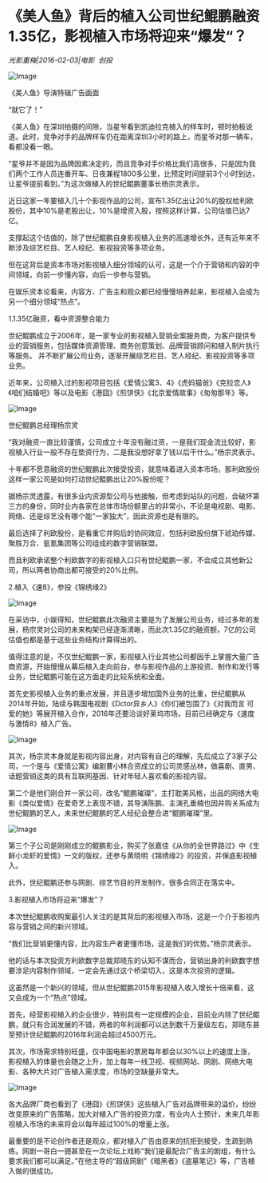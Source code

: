 # 《美人鱼》背后的植入公司世纪鲲鹏融资1.35亿，影视植入市场将迎来“爆发“？

*光影重梅|2016-02-03|电影 
                                                创投*

![Image](http://p2.pstatp.com/large/5e810000113e5db64ee4)

《美人鱼》导演特辑广告画面

“就它了！”

《美人鱼》在深圳拍摄的间隙，当星爷看到凯迪拉克植入的样车时，顿时拍板说道。此时，竞争对手的品牌样车仍在距离深圳3小时的路上，而星爷对那一辆车，看都没看一眼。

“星爷并不是因为品牌因素决定的，而且竞争对手价格比我们高很多，只是因为我们两个工作人员连番开车、日夜兼程1800多公里，比预定时间提前3个小时到达，让星爷提前看到。”为这次做植入的世纪鲲鹏董事长杨宗灵表示。

近日这家一年要植入几十个影视作品的公司，宣布1.35亿出让20%的股权给利欧股份，其中10%是老股出让，10%是增资入股，按照这样计算，公司估值已达7亿。

支撑起这个估值的，除了世纪鲲鹏自身影视植入业务的高速增长外，还有近年来不断涉及综艺栏目、艺人经纪、影视投资等多项业务。

但在这背后是资本市场对影视植入细分领域的认可，这是一个介于营销和内容的中间领域，向前一步懂内容，向后一步参与营销。

在娱乐资本论看来，内容方、广告主和观众都已经慢慢培养起来，影视植入会成为另一个细分领域“热点”。

1.1.35亿融资，看中资源整合能力

世纪鲲鹏成立于2006年，是一家专业的影视植入营销全案服务商，为客户提供专业的营销服务，包括媒体资源管理、商务创意策划、品牌营销顾问和植入制片执行等服务。 并不断扩展公司业务，逐渐开展综艺栏目、艺人经纪、影视投资等多项业务。

近年来，公司植入过的影视项目包括《爱情公寓3、4》《虎妈猫爸》《克拉恋人》《咱们结婚吧》等以及电影《港囧》《煎饼侠》《北京爱情故事》《匆匆那年》等。

![Image](http://p2.pstatp.com/large/5e7a00026662cb2cdbba)

世纪鲲鹏总经理杨宗灵

“我对融资一直比较谨慎，公司成立十年没有融过资，一是我们现金流比较好，影视植入行业一般不存在垫资行为，二是我没想好拿了钱以后干什么。”杨宗灵表示。

十年都不愿意融资的世纪鲲鹏此次接受投资，就意味着进入资本市场，那利欧股份这样一家公司是如何打动世纪鲲鹏出让20%股份呢？

据杨宗灵透露，有很多业内资源型公司与他接触，但考虑到站队的问题，会破坏第三方的身份，同时业内各家在总体市场份额里占的非常小，不论是电视剧、电影、网络、还是综艺没有哪个能“一家独大”，因此资源也是有限的。

最后选择了利欧股份，是看重它并购后的协同效应，包括利欧股份旗下琥珀传媒、聚胜万合、氩氪集团等公司组成的数字营销联盟。

而且利欧承诺整个利欧数字的影视植入口只有世纪鲲鹏一家，不会成立其他新公司，所以两者协商出都可接受的20%比例。

2.植入《速8》，参投《锦绣缘2》

![Image](http://p3.pstatp.com/large/5e7b000235637d03119a)

在采访中，小娱得知，世纪鲲鹏此次融资主要是为了发展公司业务，经过多年的发展，杨宗灵对公司的未来构架已经逐渐清晰，而此次1.35亿的融资额，7亿的公司估值也都是基于这些业务结构计算得出的。

值得注意的是，不仅世纪鲲鹏一家，影视植入行业其他公司都因手上掌握大量广告商资源，开始慢慢从幕后植入走向前台，参与影视作品的上游投资、制作和发行等业务，世纪鲲鹏可能在这方面走的比较系统和全面。

首先史影视植入业务的重点发展，并且逐步增加国外业务的比重，世纪鲲鹏从2014年开始，陆续与韩国电视剧《Dctor异乡人》《你们被包围了》《对我而言 可爱的她》等展开植入合作，2016年还要洽谈好莱坞市场，目前已经确定与《速度与激情8》植入广告。

![Image](http://p3.pstatp.com/large/5e7a00026661d0047b37)

其次，杨宗灵本身就是影视内容出身，对内容有自己的理解，先后成立了3家子公司，一个是与《爱情公寓》编剧曹小林合资成立的公司灵感丛林，做喜剧、直男、话题营销这类的具有互联网基因、针对年轻人喜欢看的影视内容。

第二个是他们刚合并一家公司，改名“鲲鹏璀璨”，主打耽美风格，出品的网络大电影《类似爱情》在爱奇艺上表现不错，其导演陈鹏、主演孔垂楠也因并购关系成为世纪鲲鹏的艺人，未来世纪鲲鹏的艺人经纪会整合进“鲲鹏璀璨”里。

![Image](http://p2.pstatp.com/large/5e7a000266633b96c6b0)

第三个子公司是刚刚成立的鲲鹏影业，购买了张嘉佳《从你的全世界路过》中《生鲜小龙虾的爱情》一文的版权，还参与黄晓明《锦绣缘2》的投资，并保底影视植入。

此外，世纪鲲鹏还参与网剧、综艺节目的开发制作，很多合同正在落实中。

3.影视植入市场将迎来“爆发”？

本次世纪鲲鹏收购案最引人关注的是其背后的影视植入市场，这是一个介于影视内容与营销之间的新兴领域。

“我们比营销更懂内容，比内容生产者更懂市场，这是我们的优势。”杨宗灵表示。

他的话与本次投资方利欧数字总裁郑晓东的认知不谋而合，营销出身的利欧数字想要涉足内容制作领域，一定会先通过这个桥梁切入，这是本次投资的逻辑。

这虽然是一个新兴的领域，但从世纪鲲鹏2015年影视植入收入增长十倍来看，这又会成为一个“热点”领域。

首先，经营影视植入的企业很少，特别具有一定规模的企业，目前业内除了世纪鲲鹏，就只有合润发展的不错，两者的年利润都可以达到数千万量级左右。郑晓东甚至预计世纪鲲鹏的2016年利润会超过4500万元。

其次，市场需求特别旺盛，仅中国电影的票房每年都会以30%以上的速度上涨，影视植入的体量也会随之上升，加上每年一线卫视、视频网站、网剧、网络大电影、各种大片对广告植入需求度，市场的空缺量非常大。

![Image](http://p3.pstatp.com/large/5e7b00023562c83833f3)

各大品牌厂商也看到了《港囧》《煎饼侠》这些植入广告对品牌带来的溢价，纷纷改变原来的广告策略，加大对植入广告的投资力度，有业内人士预计，未来几年影视植入市场的未来将会以每年超过100%的增量上涨。

最重要的是不论创作者还是观众，都对植入广告由原来的抗拒到接受，生疏到熟练。网剧一哥白一骢甚至在一次论坛上戏称“我们是最配合广告主的剧组，有什么要求我们都可以满足。”在他主导的“超级网剧”《暗黑者》《盗墓笔记》等，广告植入做的很成功。

